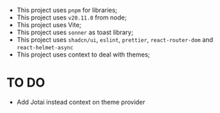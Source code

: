 - This project uses `pnpm` for libraries;
- This project uses `v20.11.0` from node;
- This project uses Vite;
- This project uses `sonner` as toast library;
- This project uses `shadcn/ui`, `eslint`, `prettier`, `react-router-dom` and `react-helmet-async`
- This project uses context to deal with themes;

# TO DO

- Add Jotai instead context on theme provider
